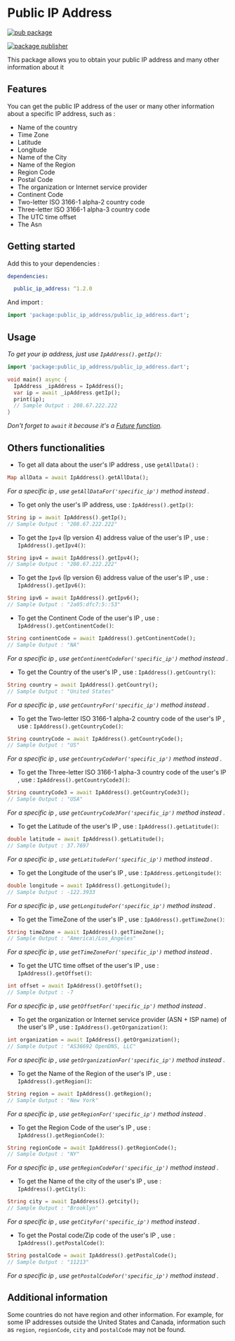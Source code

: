 # Public IP Address

[![pub package](https://img.shields.io/pub/v/public_ip_address.svg)](https://pub.dev/packages/public_ip_address)

[![package publisher](https://img.shields.io/pub/publisher/public_ip_address.svg)](https://pub.dev/publishers/sumanrajpathak.com.np/packages)

This package allows you to obtain your public IP address and many other information about it

## Features

You can get the public IP address of the user or many other information about a specific IP address, such as :

- Name of the country
- Time Zone
- Latitude
- Longitude
- Name of the City
- Name of the Region
- Region Code
- Postal Code
- The organization or Internet service provider
- Continent Code
- Two-letter ISO 3166-1 alpha-2 country code
- Three-letter ISO 3166-1 alpha-3 country code
- The UTC time offset
- The Asn

## Getting started

Add this to your dependencies :

```yaml
dependencies:

  public_ip_address: ^1.2.0
```

And import :

```dart
import 'package:public_ip_address/public_ip_address.dart';
```

## Usage

_To get your ip address, just use `IpAddress().getIp()`:_

```dart
import 'package:public_ip_address/public_ip_address.dart';

void main() async {
  IpAddress _ipAddress = IpAddress();
  var ip = await _ipAddress.getIp();
  print(ip);
  // Sample Output : 208.67.222.222
}
```

_Don't forget to `await` it because it's a [Future function](https://dart.dev/codelabs/async-await)._

## Others functionalities

- To get all data about the user's IP address , use `getAllData()` :

```dart
Map allData = await IpAddress().getAllData();
```

_For a specific ip , use `getAllDataFor('specific_ip')` method instead ._

- To get only the user's IP address, use :
  `IpAddress().getIp()`:

```dart
String ip = await IpAddress().getIp();
// Sample Output : "208.67.222.222"
```

- To get the `Ipv4` (Ip version 4) address value of the user's IP , use :
  `IpAddress().getIpv4()`:

```dart
String ipv4 = await IpAddress().getIpv4();
// Sample Output : "208.67.222.222"
```

- To get the `Ipv6` (Ip version 6) address value of the user's IP , use :
  `IpAddress().getIpv6()`:

```dart
String ipv6 = await IpAddress().getIpv6();
// Sample Output : "2a05:dfc7:5::53"
```

- To get the Continent Code of the user's IP , use :
  `IpAddress().getContinentCode()`:

```dart
String continentCode = await IpAddress().getContinentCode();
// Sample Output : "NA"
```

_For a specific ip , use `getContinentCodeFor('specific_ip')` method instead ._

- To get the Country of the user's IP , use :
  `IpAddress().getCountry()`:

```dart
String country = await IpAddress().getCountry();
// Sample Output : "United States"
```

_For a specific ip , use `getCountryFor('specific_ip')` method instead ._

- To get the Two-letter ISO 3166-1 alpha-2 country code of the user's IP , use :
  `IpAddress().getCountryCode()`:

```dart
String countryCode = await IpAddress().getCountryCode();
// Sample Output : "US"
```

_For a specific ip , use `getCountryCodeFor('specific_ip')` method instead ._

- To get the Three-letter ISO 3166-1 alpha-3 country code of the user's IP , use :
  `IpAddress().getCountryCode3()`:

```dart
String countryCode3 = await IpAddress().getCountryCode3();
// Sample Output : "USA"
```

_For a specific ip , use `getCountryCode3For('specific_ip')` method instead ._

- To get the Latitude of the user's IP , use :
  `IpAddress().getLatitude()`:

```dart
double latitude = await IpAddress().getLatitude();
// Sample Output : 37.7697
```

_For a specific ip , use `getLatitudeFor('specific_ip')` method instead ._

- To get the Longitude of the user's IP , use :
  `IpAddress.getLongitude()`:

```dart
double longitude = await IpAddress().getLongitude();
// Sample Output : -122.3933
```

_For a specific ip , use `getLongitudeFor('specific_ip')` method instead ._

- To get the TimeZone of the user's IP , use :
  `IpAddress().getTimeZone()`:

```dart
String timeZone = await IpAddress().getTimeZone();
// Sample Output : "America\/Los_Angeles"
```

_For a specific ip , use `getTimeZoneFor('specific_ip')` method instead ._

- To get the UTC time offset of the user's IP , use :
  `IpAddress().getOffset()`:

```dart
int offset = await IpAddress().getOffset();
// Sample Output : -7
```

_For a specific ip , use `getOffsetFor('specific_ip')` method instead ._

- To get the organization or Internet service provider (ASN + ISP name) of the user's IP , use :
  `IpAddress().getOrganization()`:

```dart
int organization = await IpAddress().getOrganization();
// Sample Output : "AS36692 OpenDNS, LLC"
```

_For a specific ip , use `getOrganizationFor('specific_ip')` method instead ._

- To get the Name of the Region of the user's IP , use :
  `IpAddress().getRegion()`:

```dart
String region = await IpAddress().getRegion();
// Sample Output : "New York"
```

_For a specific ip , use `getRegionFor('specific_ip')` method instead ._

- To get the Region Code of the user's IP , use :
  `IpAddress().getRegionCode()`:

```dart
String regionCode = await IpAddress().getRegionCode();
// Sample Output : "NY"
```

_For a specific ip , use `getRegionCodeFor('specific_ip')` method instead ._

- To get the Name of the city of the user's IP , use :
  `IpAddress().getCity()`:

```dart
String city = await IpAddress().getcity();
// Sample Output : "Brooklyn"
```

_For a specific ip , use `getCityFor('specific_ip')` method instead ._

- To get the Postal code/Zip code of the user's IP , use :
  `IpAddress().getPostalCode()`:

```dart
String postalCode = await IpAddress().getPostalCode();
// Sample Output : "11213"
```

_For a specific ip , use `getPostalCodeFor('specific_ip')` method instead ._

## Additional information

Some countries do not have region and other information. For example, for some IP addresses outside the United States and Canada, information such as `region`, `regionCode`, `city` and `postalCode` may not be found.
